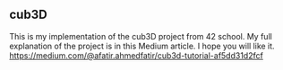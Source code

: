 ## cub3D

This is my implementation of the cub3D project from 42 school.
My full explanation of the project is in this Medium article. I hope you will like it.
https://medium.com/@afatir.ahmedfatir/cub3d-tutorial-af5dd31d2fcf
